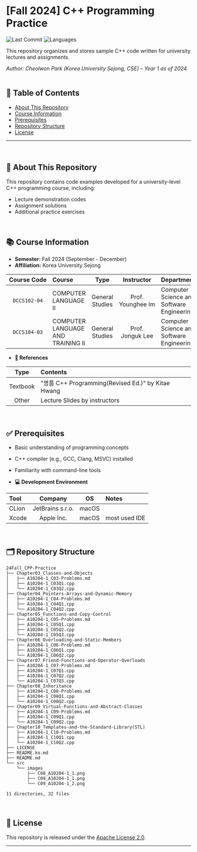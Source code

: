 # [Fall 2024] C++ Programming Practice

![Last Commit](https://img.shields.io/github/last-commit/Choroning/24Fall_CPP-Practice)
![Languages](https://img.shields.io/github/languages/top/Choroning/24Fall_CPP-Practice)

This repository organizes and stores sample C++ code written for university lectures and assignments.  

*Author: Cheolwon Park (Korea University Sejong, CSE) – Year 1 as of 2024*
<br><br>

## 📑 Table of Contents

- [About This Repository](#about-this-repository)
- [Course Information](#course-information)
- [Prerequisites](#prerequisites)
- [Repository Structure](#repository-structure)
- [License](#license)

---


<br><a name="about-this-repository"></a>
## 📝 About This Repository

This repository contains code examples developed for a university-level C++ programming course, including:

- Lecture demonstration codes
- Assignment solutions
- Additional practice exercises

<br><a name="course-information"></a>
## 📚 Course Information

- **Semester:** Fall 2024 (September - December)
- **Affiliation:** Korea University Sejong

| Course&nbsp;Code| Course            | Type          | Instructor      | Department                              |
|:----------:|:------------------|:-------------:|:---------------:|:----------------------------------------|
|`DCCS102-04`|COMPUTER LANGUAGE Ⅱ|General Studies|Prof. Younghee&nbsp;Im|Computer Science and Software Engineering|
|`DCCS104-03`|COMPUTER LANGUAGE AND TRAINING Ⅱ|General Studies|Prof. Jonguk&nbsp;Lee|Computer Science and Software Engineering|

- **📖 References**
  
| Type | Contents                                         |
|:----:|:-------------------------------------------------|
|Textbook| "명품 C++ Programming(Revised Ed.)" by Kitae Hwang |
|Other| Lecture Slides by instructors                    |

<br><a name="prerequisites"></a>
## ✅ Prerequisites

- Basic understanding of programming concepts
- C++ compiler (e.g., GCC, Clang, MSVC) installed
- Familiarity with command-line tools

- **💻 Development Environment**

| Tool | Company |  OS  | Notes |
|:-----|:-------:|:----:|:------|
|CLion|JetBrains s.r.o.|macOS|    |
|Xcode|Apple Inc.|macOS|most used IDE|

<br><a name="repository-structure"></a>
## 🗂 Repository Structure

```plaintext
24Fall_CPP-Practice
├── Chapter03_Classes-and-Objects
│   ├── A10204-1_C03-Problems.md
│   ├── A10204-1_C03Q1.cpp
│   └── A10204-1_C03Q2.cpp
├── Chapter04_Pointers-Arrays-and-Dynamic-Memory
│   ├── A10204-1_C04-Problems.md
│   ├── A10204-1_C04Q1.cpp
│   └── A10204-1_C04Q2.cpp
├── Chapter05_Functions-and-Copy-Control
│   ├── A10204-1_C05-Problems.md
│   ├── A10204-1_C05Q1.cpp
│   ├── A10204-1_C05Q2.cpp
│   └── A10204-1_C05Q3.cpp
├── Chapter06_Overloading-and-Static-Members
│   ├── A10204-1_C06-Problems.md
│   ├── A10204-1_C06Q1.cpp
│   └── A10204-1_C06Q2.cpp
├── Chapter07_Friend-Functions-and-Operator-Overloads
│   ├── A10204-1_C07-Problems.md
│   ├── A10204-1_C07Q1.cpp
│   ├── A10204-1_C07Q2.cpp
│   └── A10204-1_C07Q3.cpp
├── Chapter08_Inheritance
│   ├── A10204-1_C08-Problems.md
│   ├── A10204-1_C08Q1.cpp
│   └── A10204-1_C08Q2.cpp
├── Chapter09_Virtual-Functions-and-Abstract-Classes
│   ├── A10204-1_C09-Problems.md
│   ├── A10204-1_C09Q1.cpp
│   └── A10204-1_C09Q2.cpp
├── Chapter10_Templates-and-the-Standard-Library(STL)
│   ├── A10204-1_C10-Problems.md
│   ├── A10204-1_C10Q1.cpp
│   └── A10204-1_C10Q2.cpp
├── LICENSE
├── README.ko.md
├── README.md
└── src
    └── images
        ├── C08_A10204-1_1.png
        ├── C09_A10204-1_1.png
        └── C09_A10204-1_2.png

11 directories, 32 files
```

<br><a name="license"></a>
## 🤝 License

This repository is released under the [Apache License 2.0](LICENSE).

---

